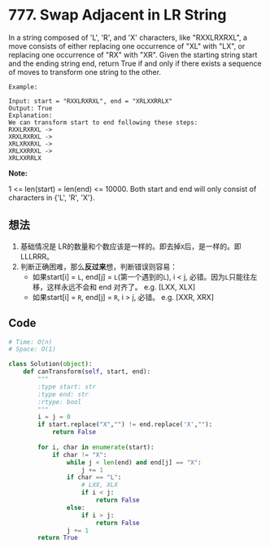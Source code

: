 # 777. Swap Adjacent in LR String


In a string composed of 'L', 'R', and 'X' characters, like "RXXLRXRXL", a move consists of either replacing one occurrence of "XL" with "LX", or replacing one occurrence of "RX" with "XR". Given the starting string start and the ending string end, return True if and only if there exists a sequence of moves to transform one string to the other.


```
Example:

Input: start = "RXXLRXRXL", end = "XRLXXRRLX"
Output: True
Explanation:
We can transform start to end following these steps:
RXXLRXRXL ->
XRXLRXRXL ->
XRLXRXRXL ->
XRLXXRRXL ->
XRLXXRRLX
```

**Note:**

1 <= len(start) = len(end) <= 10000.
Both start and end will only consist of characters in {'L', 'R', 'X'}.

## 想法

1. 基础情况是 LR的数量和个数应该是一样的。即去掉`X`后，是一样的。即LLLRRR。
2. 判断正确困难，那么**反过来**想，判断错误则容易：
	* 如果start[i] = `L`, end[j] = `L`(第一个遇到的`L`), i < j, 必错。因为`L`只能往左移，这样永远不会和 end 对齐了。 e.g. [LXX, XLX] 
	* 如果start[i] = `R`, end[j] = `R`, i > j, 必错。 e.g. [XXR, XRX]


## Code 

``` python 
# Time: O(n)
# Space: O(1)

class Solution(object):
    def canTransform(self, start, end):
        """
        :type start: str
        :type end: str
        :rtype: bool
        """        
        i = j = 0
        if start.replace("X","") != end.replace('X',""):
            return False 
            
        for i, char in enumerate(start):
            if char != "X":
                while j < len(end) and end[j] == "X":
                    j += 1
                if char == "L": 
                    # LXX, XLX 
                    if i < j:
                        return False 
                else:
                    if i > j:
                        return False 
                j += 1
        return True     
```
